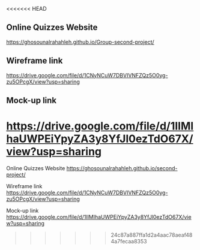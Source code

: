 
<<<<<<< HEAD
## Online Quizzes Website
https://ghosounalrahahleh.github.io/Group-second-project/

## Wireframe link
https://drive.google.com/file/d/1CNyNCuW7DBVIVNFZQz5O0yg-zu5OPcgX/view?usp=sharing

## Mock-up link
https://drive.google.com/file/d/1IlMIhaUWPEiYpyZA3y8YfJl0ezTdO67X/view?usp=sharing
=======
Online Quizzes Website
https://ghosounalrahahleh.github.io/second-project/

Wireframe link
https://drive.google.com/file/d/1CNyNCuW7DBVIVNFZQz5O0yg-zu5OPcgX/view?usp=sharing

Mock-up link
 https://drive.google.com/file/d/1IlMIhaUWPEiYpyZA3y8YfJl0ezTdO67X/view?usp=sharing
>>>>>>> 24c87a887ffa1d2a4aac78aeaf484a7fecaa8353

